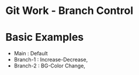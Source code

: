 # Git Work - Branch Control 

# Basic Examples 

* Main : Default 
* Branch-1 : Increase-Decrease,
* Branch-2 : BG-Color Change,
